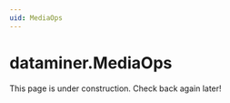 ```yaml
---
uid: MediaOps
---
```


# dataminer.MediaOps

This page is under construction. Check back again later!
